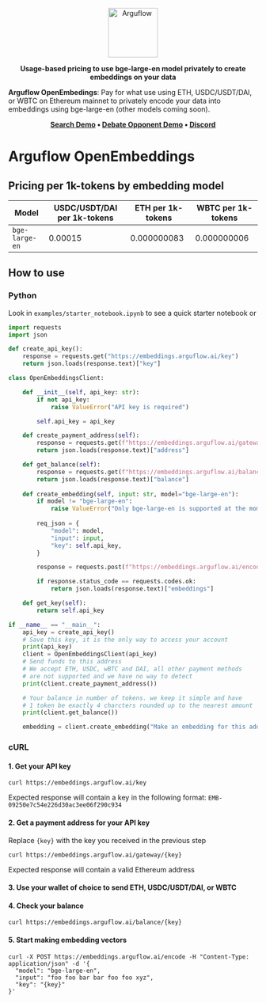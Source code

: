 <p align="center">
  <img height="100" src="https://raw.githubusercontent.com/arguflow/blog/5ef439020707b0e27bf901c8f6b4fb1f487a78d4/apps/frontend/public/assets/horizontal-logo.svg" alt="Arguflow">
</p>

<p align="center">
    <b>Usage-based pricing to use bge-large-en model privately to create embeddings on your data</b>
</p>

**Arguflow OpenEmbedings**: Pay for what use using ETH, USDC/USDT/DAI, or WBTC on Ethereum mainnet to privately encode your data into embeddings using bge-large-en (other models coming soon).

<p align="center">
<strong><a href="https://vault.arguflow.ai">Search Demo</a> • <a href="https://chat.arguflow.ai">Debate Opponent Demo</a> • <a href="https://discord.gg/CuJVfgZf54">Discord</a>

</strong>
</p>

# Arguflow OpenEmbeddings

## Pricing per 1k-tokens by embedding model

| Model          | USDC/USDT/DAI per 1k-tokens | ETH per 1k-tokens | WBTC per 1k-tokens |
| -------------- | --------------------------- | ----------------- | ------------------ |
| `bge-large-en` | 0.00015                     | 0.000000083       | 0.000000006        |

## How to use

### Python

Look in `examples/starter_notebook.ipynb` to see a quick starter notebook or

```py
import requests
import json

def create_api_key():
    response = requests.get("https://embeddings.arguflow.ai/key")
    return json.loads(response.text)["key"]

class OpenEmbeddingsClient:

    def __init__(self, api_key: str):
        if not api_key:
            raise ValueError("API key is required")

        self.api_key = api_key

    def create_payment_address(self):
        response = requests.get(f"https://embeddings.arguflow.ai/gateway/{self.api_key}")
        return json.loads(response.text)["address"]

    def get_balance(self):
        response = requests.get(f"https://embeddings.arguflow.ai/balance/{self.api_key}")
        return json.loads(response.text)["balance"]
    
    def create_embedding(self, input: str, model="bge-large-en"):
        if model != "bge-large-en":
            raise ValueError("Only bge-large-en is supported at the moment")
            
        req_json = {
            "model": model,
            "input": input,
            "key": self.api_key,
        }

        response = requests.post(f"https://embeddings.arguflow.ai/encode", json=req_json)

        if response.status_code == requests.codes.ok:
            return json.loads(response.text)["embeddings"]

    def get_key(self):
        return self.api_key

if __name__ == "__main__":
    api_key = create_api_key()
    # Save this key, it is the only way to access your account
    print(api_key)
    client = OpenEmbeddingsClient(api_key)
    # Send funds to this address
    # We accept ETH, USDC, wBTC and DAI, all other payment methods
    # are not supported and we have no way to detect
    print(client.create_payment_address()) 

    # Your balance in number of tokens. we keep it simple and have 
    # 1 token be exactly 4 charcters rounded up to the nearest amount
    print(client.get_balance())

    embedding = client.create_embedding("Make an embedding for this address", model="bge-large-en")
```

### cURL

#### 1. Get your API key


```
curl https://embeddings.arguflow.ai/key
```

Expected response will contain a key in the following format: `EMB-09250e7c54e226d30ac3ee06f290c934`

#### 2. Get a payment address for your API key

Replace `{key}` with the key you received in the previous step

```
curl https://embeddings.arguflow.ai/gateway/{key}
```

Expected response will contain a valid Ethereum address

#### 3. Use your wallet of choice to send ETH, USDC/USDT/DAI, or WBTC

#### 4. Check your balance

```
curl https://embeddings.arguflow.ai/balance/{key}
```

#### 5. Start making embedding vectors

```
curl -X POST https://embeddings.arguflow.ai/encode -H "Content-Type: application/json" -d '{
  "model": "bge-large-en",
  "input": "foo foo bar bar foo foo xyz",
  "key": "{key}"
}'
```
